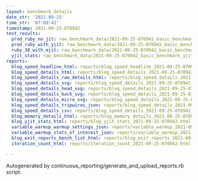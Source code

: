 ```yaml
---
layout: benchmark_details
date_str: '2021-09-25'
time_str: '07:09:42'
timestamp: 2021-09-25-070942
test_results:
  prod_ruby_no_jit: raw_benchmark_data/2021-09-25-070942_basic_benchmark_prod_ruby_no_jit.json
  prod_ruby_with_yjit: raw_benchmark_data/2021-09-25-070942_basic_benchmark_prod_ruby_with_yjit.json
  ruby_30_with_mjit: raw_benchmark_data/2021-09-25-070942_basic_benchmark_ruby_30_with_mjit.json
  yjit_stats: raw_benchmark_data/2021-09-25-070942_basic_benchmark_yjit_stats.json
reports:
  blog_speed_headline_html: reports/blog_speed_headline_2021-09-25-070942.html
  blog_speed_details_html: reports/blog_speed_details_2021-09-25-070942.html
  blog_speed_details_raw_details_html: reports/blog_speed_details_2021-09-25-070942.raw_details.html
  blog_speed_details_svg: reports/blog_speed_details_2021-09-25-070942.svg
  blog_speed_details_head_svg: reports/blog_speed_details_2021-09-25-070942.head.svg
  blog_speed_details_back_svg: reports/blog_speed_details_2021-09-25-070942.back.svg
  blog_speed_details_micro_svg: reports/blog_speed_details_2021-09-25-070942.micro.svg
  blog_speed_details_tripwires_json: reports/blog_speed_details_2021-09-25-070942.tripwires.json
  blog_speed_details_csv: reports/blog_speed_details_2021-09-25-070942.csv
  blog_memory_details_html: reports/blog_memory_details_2021-09-25-070942.html
  blog_yjit_stats_html: reports/blog_yjit_stats_2021-09-25-070942.html
  variable_warmup_warmup_settings_json: reports/variable_warmup_2021-09-25-070942.warmup_settings.json
  variable_warmup_stats_of_interest_json: reports/variable_warmup_2021-09-25-070942.stats_of_interest.json
  blog_exit_reports_bench_list_html: reports/blog_exit_reports_2021-09-25-070942.bench_list.html
  iteration_count_html: reports/iteration_count_2021-09-25-070942.html

---
```

Autogenerated by continuous_reporting/generate_and_upload_reports.rb script.
